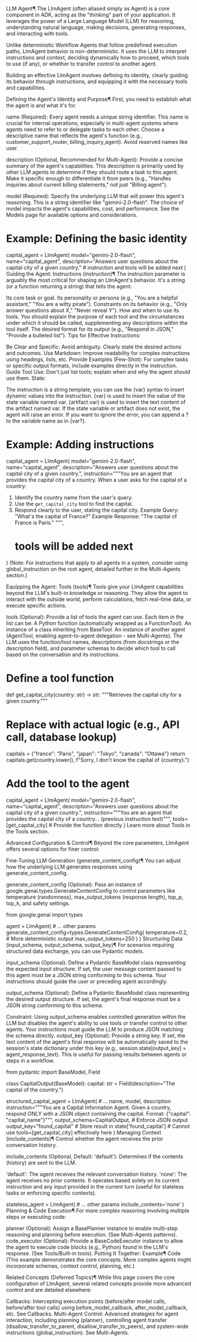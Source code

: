 LLM Agent¶
The LlmAgent (often aliased simply as Agent) is a core component in ADK, acting as the "thinking" part of your application. It leverages the power of a Large Language Model (LLM) for reasoning, understanding natural language, making decisions, generating responses, and interacting with tools.

Unlike deterministic Workflow Agents that follow predefined execution paths, LlmAgent behavior is non-deterministic. It uses the LLM to interpret instructions and context, deciding dynamically how to proceed, which tools to use (if any), or whether to transfer control to another agent.

Building an effective LlmAgent involves defining its identity, clearly guiding its behavior through instructions, and equipping it with the necessary tools and capabilities.

Defining the Agent's Identity and Purpose¶
First, you need to establish what the agent is and what it's for.

name (Required): Every agent needs a unique string identifier. This name is crucial for internal operations, especially in multi-agent systems where agents need to refer to or delegate tasks to each other. Choose a descriptive name that reflects the agent's function (e.g., customer_support_router, billing_inquiry_agent). Avoid reserved names like user.

description (Optional, Recommended for Multi-Agent): Provide a concise summary of the agent's capabilities. This description is primarily used by other LLM agents to determine if they should route a task to this agent. Make it specific enough to differentiate it from peers (e.g., "Handles inquiries about current billing statements," not just "Billing agent").

model (Required): Specify the underlying LLM that will power this agent's reasoning. This is a string identifier like "gemini-2.0-flash". The choice of model impacts the agent's capabilities, cost, and performance. See the Models page for available options and considerations.


# Example: Defining the basic identity
capital_agent = LlmAgent(
    model="gemini-2.0-flash",
    name="capital_agent",
    description="Answers user questions about the capital city of a given country."
    # instruction and tools will be added next
)
Guiding the Agent: Instructions (instruction)¶
The instruction parameter is arguably the most critical for shaping an LlmAgent's behavior. It's a string (or a function returning a string) that tells the agent:

Its core task or goal.
Its personality or persona (e.g., "You are a helpful assistant," "You are a witty pirate").
Constraints on its behavior (e.g., "Only answer questions about X," "Never reveal Y").
How and when to use its tools. You should explain the purpose of each tool and the circumstances under which it should be called, supplementing any descriptions within the tool itself.
The desired format for its output (e.g., "Respond in JSON," "Provide a bulleted list").
Tips for Effective Instructions:

Be Clear and Specific: Avoid ambiguity. Clearly state the desired actions and outcomes.
Use Markdown: Improve readability for complex instructions using headings, lists, etc.
Provide Examples (Few-Shot): For complex tasks or specific output formats, include examples directly in the instruction.
Guide Tool Use: Don't just list tools; explain when and why the agent should use them.
State:

The instruction is a string template, you can use the {var} syntax to insert dynamic values into the instruction.
{var} is used to insert the value of the state variable named var.
{artifact.var} is used to insert the text content of the artifact named var.
If the state variable or artifact does not exist, the agent will raise an error. If you want to ignore the error, you can append a ? to the variable name as in {var?}.

# Example: Adding instructions
capital_agent = LlmAgent(
    model="gemini-2.0-flash",
    name="capital_agent",
    description="Answers user questions about the capital city of a given country.",
    instruction="""You are an agent that provides the capital city of a country.
When a user asks for the capital of a country:
1. Identify the country name from the user's query.
2. Use the `get_capital_city` tool to find the capital.
3. Respond clearly to the user, stating the capital city.
Example Query: "What's the capital of France?"
Example Response: "The capital of France is Paris."
""",
    # tools will be added next
)
(Note: For instructions that apply to all agents in a system, consider using global_instruction on the root agent, detailed further in the Multi-Agents section.)

Equipping the Agent: Tools (tools)¶
Tools give your LlmAgent capabilities beyond the LLM's built-in knowledge or reasoning. They allow the agent to interact with the outside world, perform calculations, fetch real-time data, or execute specific actions.

tools (Optional): Provide a list of tools the agent can use. Each item in the list can be:
A Python function (automatically wrapped as a FunctionTool).
An instance of a class inheriting from BaseTool.
An instance of another agent (AgentTool, enabling agent-to-agent delegation - see Multi-Agents).
The LLM uses the function/tool names, descriptions (from docstrings or the description field), and parameter schemas to decide which tool to call based on the conversation and its instructions.


# Define a tool function
def get_capital_city(country: str) -> str:
  """Retrieves the capital city for a given country."""
  # Replace with actual logic (e.g., API call, database lookup)
  capitals = {"france": "Paris", "japan": "Tokyo", "canada": "Ottawa"}
  return capitals.get(country.lower(), f"Sorry, I don't know the capital of {country}.")

# Add the tool to the agent
capital_agent = LlmAgent(
    model="gemini-2.0-flash",
    name="capital_agent",
    description="Answers user questions about the capital city of a given country.",
    instruction="""You are an agent that provides the capital city of a country... (previous instruction text)""",
    tools=[get_capital_city] # Provide the function directly
)
Learn more about Tools in the Tools section.

Advanced Configuration & Control¶
Beyond the core parameters, LlmAgent offers several options for finer control:

Fine-Tuning LLM Generation (generate_content_config)¶
You can adjust how the underlying LLM generates responses using generate_content_config.

generate_content_config (Optional): Pass an instance of google.genai.types.GenerateContentConfig to control parameters like temperature (randomness), max_output_tokens (response length), top_p, top_k, and safety settings.


from google.genai import types

agent = LlmAgent(
    # ... other params
    generate_content_config=types.GenerateContentConfig(
        temperature=0.2, # More deterministic output
        max_output_tokens=250
    )
)
Structuring Data (input_schema, output_schema, output_key)¶
For scenarios requiring structured data exchange, you can use Pydantic models.

input_schema (Optional): Define a Pydantic BaseModel class representing the expected input structure. If set, the user message content passed to this agent must be a JSON string conforming to this schema. Your instructions should guide the user or preceding agent accordingly.

output_schema (Optional): Define a Pydantic BaseModel class representing the desired output structure. If set, the agent's final response must be a JSON string conforming to this schema.

Constraint: Using output_schema enables controlled generation within the LLM but disables the agent's ability to use tools or transfer control to other agents. Your instructions must guide the LLM to produce JSON matching the schema directly.
output_key (Optional): Provide a string key. If set, the text content of the agent's final response will be automatically saved to the session's state dictionary under this key (e.g., session.state[output_key] = agent_response_text). This is useful for passing results between agents or steps in a workflow.


from pydantic import BaseModel, Field

class CapitalOutput(BaseModel):
    capital: str = Field(description="The capital of the country.")

structured_capital_agent = LlmAgent(
    # ... name, model, description
    instruction="""You are a Capital Information Agent. Given a country, respond ONLY with a JSON object containing the capital. Format: {"capital": "capital_name"}""",
    output_schema=CapitalOutput, # Enforce JSON output
    output_key="found_capital"  # Store result in state['found_capital']
    # Cannot use tools=[get_capital_city] effectively here
)
Managing Context (include_contents)¶
Control whether the agent receives the prior conversation history.

include_contents (Optional, Default: 'default'): Determines if the contents (history) are sent to the LLM.

'default': The agent receives the relevant conversation history.
'none': The agent receives no prior contents. It operates based solely on its current instruction and any input provided in the current turn (useful for stateless tasks or enforcing specific contexts).

stateless_agent = LlmAgent(
    # ... other params
    include_contents='none'
)
Planning & Code Execution¶
For more complex reasoning involving multiple steps or executing code:

planner (Optional): Assign a BasePlanner instance to enable multi-step reasoning and planning before execution. (See Multi-Agents patterns).
code_executor (Optional): Provide a BaseCodeExecutor instance to allow the agent to execute code blocks (e.g., Python) found in the LLM's response. (See Tools/Built-in tools).
Putting It Together: Example¶
Code
(This example demonstrates the core concepts. More complex agents might incorporate schemas, context control, planning, etc.)

Related Concepts (Deferred Topics)¶
While this page covers the core configuration of LlmAgent, several related concepts provide more advanced control and are detailed elsewhere:

Callbacks: Intercepting execution points (before/after model calls, before/after tool calls) using before_model_callback, after_model_callback, etc. See Callbacks.
Multi-Agent Control: Advanced strategies for agent interaction, including planning (planner), controlling agent transfer (disallow_transfer_to_parent, disallow_transfer_to_peers), and system-wide instructions (global_instruction). See Multi-Agents.
